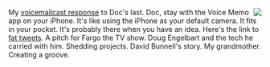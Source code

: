 <img src="http://scripting.com/images/2020/01/14/skittles.png" border="0" align="right">My <a href="http://scripting.com/2020/01/13/daveToDoc.m4a">voicemailcast response</a> to Doc's last. Doc, stay with the Voice Memo app on your iPhone. It's like using the iPhone as your default camera. It fits in your pocket. It's probably there when you have an idea. Here's the link to <a href="http://scripting.com/2015/10/02/whatWouldAFatTweetLookLike.html">fat tweets</a>. A pitch for Fargo the TV show. Doug Engelbart and the tech he carried with him. Shedding projects. David Bunnell's story. My grandmother. Creating a groove. 
